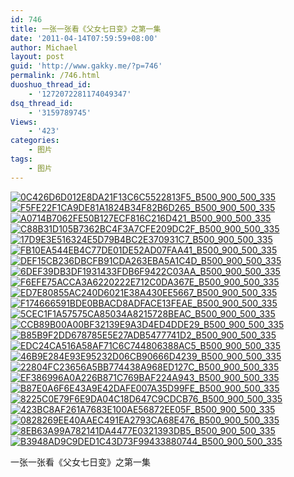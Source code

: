 ```yaml
---
id: 746
title: 一张一张看《父女七日变》之第一集
date: '2011-04-14T07:59:59+08:00'
author: Michael
layout: post
guid: 'http://www.gakky.me/?p=746'
permalink: /746.html
duoshuo_thread_id:
    - '1272072281174049347'
dsq_thread_id:
    - '3159789745'
Views:
    - '423'
categories:
    - 图片
tags:
    - 图片
---
```


[![0C426D6D012E8DA21F13C6C5522813F5_B500_900_500_335](http://www.yui-aragaki.org/wp-content/uploads/img/0C426D6D012E8DA21F13C6C5522813F5_B500_900_500_335.jpeg)](http://www.yui-aragaki.org/wp-content/uploads/img/0C426D6D012E8DA21F13C6C5522813F5_B1280_1280_530_356.jpeg) [![F5FE22F1CA9DE81A1824B34F82B6D265_B500_900_500_335](http://www.yui-aragaki.org/wp-content/uploads/img/F5FE22F1CA9DE81A1824B34F82B6D265_B500_900_500_335.jpeg)](http://www.yui-aragaki.org/wp-content/uploads/img/F5FE22F1CA9DE81A1824B34F82B6D265_B1280_1280_530_356.jpeg) [![A0714B7062FE50B127ECF816C216D421_B500_900_500_335](http://www.yui-aragaki.org/wp-content/uploads/img/A0714B7062FE50B127ECF816C216D421_B500_900_500_335.jpeg)](http://www.yui-aragaki.org/wp-content/uploads/img/A0714B7062FE50B127ECF816C216D421_B1280_1280_530_356.jpeg) [![C88B31D105B7362BC4F3A7CFE209DC2F_B500_900_500_335](http://www.yui-aragaki.org/wp-content/uploads/img/C88B31D105B7362BC4F3A7CFE209DC2F_B500_900_500_335.jpeg)](http://www.yui-aragaki.org/wp-content/uploads/img/C88B31D105B7362BC4F3A7CFE209DC2F_B1280_1280_530_356.jpeg) [![17D9E3E516324E5D79B4BC2E370931C7_B500_900_500_335](http://www.yui-aragaki.org/wp-content/uploads/img/17D9E3E516324E5D79B4BC2E370931C7_B500_900_500_335.jpeg)](http://www.yui-aragaki.org/wp-content/uploads/img/17D9E3E516324E5D79B4BC2E370931C7_B1280_1280_530_356.jpeg) [![FB10EA544EB4C77DE01DE52AD07FAA41_B500_900_500_335](http://www.yui-aragaki.org/wp-content/uploads/img/FB10EA544EB4C77DE01DE52AD07FAA41_B500_900_500_335.jpeg)](http://www.yui-aragaki.org/wp-content/uploads/img/FB10EA544EB4C77DE01DE52AD07FAA41_B1280_1280_530_356.jpeg) [![DEF15CB236DBCFB91CDA263EBA5A1C4D_B500_900_500_335](http://www.yui-aragaki.org/wp-content/uploads/img/DEF15CB236DBCFB91CDA263EBA5A1C4D_B500_900_500_335.jpeg)](http://www.yui-aragaki.org/wp-content/uploads/img/DEF15CB236DBCFB91CDA263EBA5A1C4D_B1280_1280_530_356.jpeg) [![6DEF39DB3DF1931433FDB6F9422C03AA_B500_900_500_335](http://www.yui-aragaki.org/wp-content/uploads/img/6DEF39DB3DF1931433FDB6F9422C03AA_B500_900_500_335.jpeg)](http://www.yui-aragaki.org/wp-content/uploads/img/6DEF39DB3DF1931433FDB6F9422C03AA_B1280_1280_530_356.jpeg) [![F6EFE75ACCA3A6220222E712C0DA367E_B500_900_500_335](http://www.yui-aragaki.org/wp-content/uploads/img/F6EFE75ACCA3A6220222E712C0DA367E_B500_900_500_335.jpeg)](http://www.yui-aragaki.org/wp-content/uploads/img/F6EFE75ACCA3A6220222E712C0DA367E_B1280_1280_530_356.jpeg) [![ED7E80855AC240D6021E38A430EE5667_B500_900_500_335](http://www.yui-aragaki.org/wp-content/uploads/img/ED7E80855AC240D6021E38A430EE5667_B500_900_500_335.jpeg)](http://www.yui-aragaki.org/wp-content/uploads/img/ED7E80855AC240D6021E38A430EE5667_B1280_1280_530_356.jpeg) [![F174666591BDE0BBACD8ADFACE13FEAE_B500_900_500_335](http://www.yui-aragaki.org/wp-content/uploads/img/F174666591BDE0BBACD8ADFACE13FEAE_B500_900_500_335.jpeg)](http://www.yui-aragaki.org/wp-content/uploads/img/F174666591BDE0BBACD8ADFACE13FEAE_B1280_1280_530_356.jpeg) [![5CEC1F1A57575CA85034A8215728BEAC_B500_900_500_335](http://www.yui-aragaki.org/wp-content/uploads/img/5CEC1F1A57575CA85034A8215728BEAC_B500_900_500_335.jpeg)](http://www.yui-aragaki.org/wp-content/uploads/img/5CEC1F1A57575CA85034A8215728BEAC_B1280_1280_530_356.jpeg) [![CCB89B00A00BF32139E9A3D4ED4DDE29_B500_900_500_335](http://www.yui-aragaki.org/wp-content/uploads/img/CCB89B00A00BF32139E9A3D4ED4DDE29_B500_900_500_335.jpeg)](http://www.yui-aragaki.org/wp-content/uploads/img/CCB89B00A00BF32139E9A3D4ED4DDE29_B1280_1280_530_356.jpeg) [![B85B9F2DD678785E5E27ADB5477741D2_B500_900_500_335](http://www.yui-aragaki.org/wp-content/uploads/img/B85B9F2DD678785E5E27ADB5477741D2_B500_900_500_335.jpeg)](http://www.yui-aragaki.org/wp-content/uploads/img/B85B9F2DD678785E5E27ADB5477741D2_B1280_1280_530_356.jpeg) [![EDC24CA516A58AF71C6C744806388AC5_B500_900_500_335](http://www.yui-aragaki.org/wp-content/uploads/img/EDC24CA516A58AF71C6C744806388AC5_B500_900_500_335.jpeg)](http://www.yui-aragaki.org/wp-content/uploads/img/EDC24CA516A58AF71C6C744806388AC5_B1280_1280_530_356.jpeg) [![46B9E284E93E95232D06CB90666D4239_B500_900_500_335](http://www.yui-aragaki.org/wp-content/uploads/img/46B9E284E93E95232D06CB90666D4239_B500_900_500_335.jpeg)](http://www.yui-aragaki.org/wp-content/uploads/img/46B9E284E93E95232D06CB90666D4239_B1280_1280_530_356.jpeg) [![22804FC23656A5BB774438A968ED127C_B500_900_500_335](http://www.yui-aragaki.org/wp-content/uploads/img/22804FC23656A5BB774438A968ED127C_B500_900_500_335.jpeg)](http://www.yui-aragaki.org/wp-content/uploads/img/22804FC23656A5BB774438A968ED127C_B1280_1280_530_356.jpeg) [![EF386996A0A226B871C769BAF224A943_B500_900_500_335](http://www.yui-aragaki.org/wp-content/uploads/img/EF386996A0A226B871C769BAF224A943_B500_900_500_335.jpeg)](http://www.yui-aragaki.org/wp-content/uploads/img/EF386996A0A226B871C769BAF224A943_B1280_1280_530_356.jpeg) [![B87E0A6F6E43A9E42DAFE007A35D99FE_B500_900_500_335](http://www.yui-aragaki.org/wp-content/uploads/img/B87E0A6F6E43A9E42DAFE007A35D99FE_B500_900_500_335.jpeg)](http://www.yui-aragaki.org/wp-content/uploads/img/B87E0A6F6E43A9E42DAFE007A35D99FE_B1280_1280_530_356.jpeg) [![8225C0E79F6E9DA04C18D647C9CDCB76_B500_900_500_335](http://www.yui-aragaki.org/wp-content/uploads/img/8225C0E79F6E9DA04C18D647C9CDCB76_B500_900_500_335.jpeg)](http://www.yui-aragaki.org/wp-content/uploads/img/8225C0E79F6E9DA04C18D647C9CDCB76_B1280_1280_530_356.jpeg) [![423BC8AF261A7683E100AE56872EE05F_B500_900_500_335](http://www.yui-aragaki.org/wp-content/uploads/img/423BC8AF261A7683E100AE56872EE05F_B500_900_500_335.jpeg)](http://www.yui-aragaki.org/wp-content/uploads/img/423BC8AF261A7683E100AE56872EE05F_B1280_1280_530_356.jpeg) [![0828269EE40AAEC491EA2793CA68E476_B500_900_500_335](http://www.yui-aragaki.org/wp-content/uploads/img/0828269EE40AAEC491EA2793CA68E476_B500_900_500_335.jpeg)](http://www.yui-aragaki.org/wp-content/uploads/img/0828269EE40AAEC491EA2793CA68E476_B1280_1280_530_356.jpeg) [![8EB63A99A782141DA4477E0321393DB5_B500_900_500_335](http://www.yui-aragaki.org/wp-content/uploads/img/8EB63A99A782141DA4477E0321393DB5_B500_900_500_335.jpeg)](http://www.yui-aragaki.org/wp-content/uploads/img/8EB63A99A782141DA4477E0321393DB5_B1280_1280_530_356.jpeg) [![B3948AD9C9DED1C43D73F99433880744_B500_900_500_335](http://www.yui-aragaki.org/wp-content/uploads/img/B3948AD9C9DED1C43D73F99433880744_B500_900_500_335.jpeg)](http://www.yui-aragaki.org/wp-content/uploads/img/B3948AD9C9DED1C43D73F99433880744_B1280_1280_530_356.jpeg)

一张一张看《父女七日变》之第一集